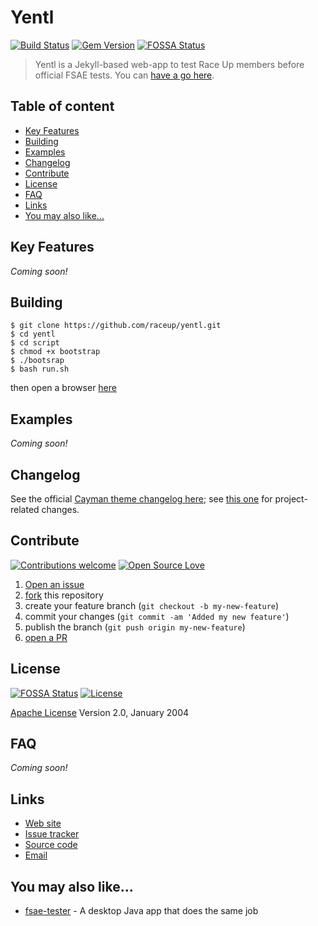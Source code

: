 # Yentl

[![Build Status](https://travis-ci.org/pages-themes/cayman.svg?branch=master)](https://travis-ci.org/pages-themes/cayman) [![Gem Version](https://badge.fury.io/rb/jekyll-theme-cayman.svg)](https://badge.fury.io/rb/jekyll-theme-cayman)
[![FOSSA Status](https://app.fossa.io/api/projects/git%2Bhttps%3A%2F%2Fgithub.com%2Fraceup%2Fyentl.svg?type=shield)](https://app.fossa.io/projects/git%2Bhttps%3A%2F%2Fgithub.com%2Fraceup%2Fyentl?ref=badge_shield)

> Yentl is a Jekyll-based web-app to test Race Up members before official FSAE tests. You can [have a go here](https://raceup.github.io/yentl/).

## Table of content

- [Key Features](#key-features)
- [Building](#building)
- [Examples](#examples)
- [Changelog](#changelog)
- [Contribute](#contribute)
- [License](#license)
- [FAQ](#faq)
- [Links](#links)
- [You may also like...](#you-may-also-like)

## Key Features

<!--* KEY_FEATURE_0
    - KEY_SUBFEATURE_0-->
*Coming soon!*

## Building

```shell
$ git clone https://github.com/raceup/yentl.git
$ cd yentl
$ cd script
$ chmod +x bootstrap
$ ./bootsrap
$ bash run.sh
```
then open a browser [here](http://127.0.0.1:4000/)

## Examples

*Coming soon!*

## Changelog
See the official [Cayman theme changelog here](https://github.com/pages-themes/cayman/commits/master); see [this one](https://github.com/raceup/yentl/blob/master/CHANGELOG.md) for project-related changes.

## Contribute

[![Contributions welcome](https://img.shields.io/badge/contributions-welcome-brightgreen.svg?style=flat)](https://github.com/raceup/yentl/issues) [![Open Source Love](https://badges.frapsoft.com/os/v1/open-source.svg?v=103)](https://opensource.org/licenses/Apache-2.0)

1. [Open an issue](https://github.com/raceup/yentl/issues/new)
2. [fork](https://github.com/raceup/yentl/fork) this repository
3. create your feature branch (`git checkout -b my-new-feature`)
4. commit your changes (`git commit -am 'Added my new feature'`)
5. publish the branch (`git push origin my-new-feature`)
6. [open a PR](https://github.com/raceup/yentl/compare)

## License

[![FOSSA Status](https://app.fossa.io/api/projects/git%2Bhttps%3A%2F%2Fgithub.com%2Fraceup%2Fyentl.svg?type=shield)](https://app.fossa.io/projects/git%2Bhttps%3A%2F%2Fgithub.com%2Fraceup%2Fyentl?ref=badge_shield) [![License](https://img.shields.io/badge/License-Apache%202.0-blue.svg)](https://opensource.org/licenses/Apache-2.0)

[Apache License](http://www.apache.org/licenses/LICENSE-2.0) Version 2.0, January 2004

## FAQ
<!--### FIRST_FAQ_QUESTION
FIRST_FAQ_ANSWER-->
*Coming soon!*

## Links

* [Web site](https://raceup.github.io)
* [Issue tracker](https://github.com/raceup/yentl/issues)
* [Source code](https://github.com/raceup/yentl)
* [Email](mailto:info@raceup.it)

## You may also like...

- [fsae-tester](https://github.com/raceup/fsae-tester) - A desktop Java app that does the same job
